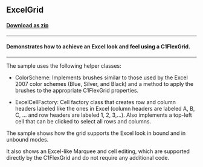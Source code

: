 ## ExcelGrid
#### [Download as zip](https://grapecity.github.io/DownGit/#/home?url=https://github.com/GrapeCity/ComponentOne-WPF-Samples/tree/master/NET_4.5.2/C1.WPF.FlexGrid/VB/ExcelGrid/ExcelGrid)
____
#### Demonstrates how to achieve an Excel look and feel using a C1FlexGrid.
____
The sample uses the following helper classes:


* ColorScheme: Implements brushes similar to those used by the Excel 2007
  color schemes (Blue, Silver, and Black) and a method to apply the brushes
  to the appropriate C1FlexGrid properties.
  

* ExcelCellFactory: Cell factory class that creates row and column headers
  labeled like the ones in Excel (column headers are labeled A, B, C, ...
  and row headers are labeled 1, 2, 3,...). Also implements a top-left cell
  that can be clicked to select all rows and columns.
  
The sample shows how the grid supports the Excel look in bound and in unbound
modes.  
  
It also shows an Excel-like Marquee and cell editing, which are supported 
directly by the C1FlexGrid and do not require any additional code.
